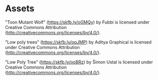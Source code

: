 # Assets

"Toon Mutant Wolf" (https://skfb.ly/oGMQy) by Fubbi is licensed under Creative Commons Attribution (http://creativecommons.org/licenses/by/4.0/).

"Low poly trees" (https://skfb.ly/opJMP) by Aditya Graphical is licensed under Creative Commons Attribution (http://creativecommons.org/licenses/by/4.0/).

"Low Poly Tree" (https://skfb.ly/ooBRz) by Šimon Ustal is licensed under Creative Commons Attribution (http://creativecommons.org/licenses/by/4.0/).
